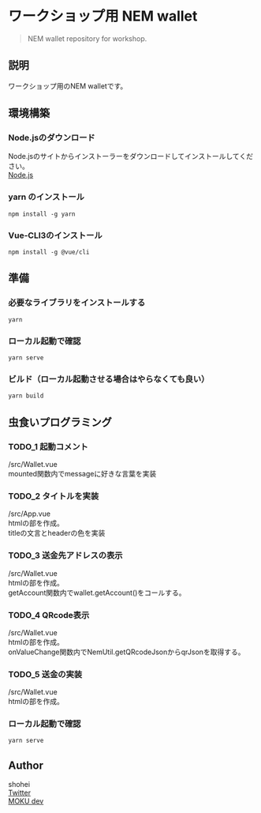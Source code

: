 # ワークショップ用 NEM wallet
> NEM wallet repository for workshop.

## 説明
ワークショップ用のNEM walletです。

## 環境構築
### Node.jsのダウンロード
Node.jsのサイトからインストーラーをダウンロードしてインストールしてください。<br>
[Node.js](https://nodejs.org/ja/)

### yarn のインストール
```
npm install -g yarn
```
### Vue-CLI3のインストール
```
npm install -g @vue/cli
```

## 準備
### 必要なライブラリをインストールする
```
yarn
```

### ローカル起動で確認
```
yarn serve
```

### ビルド（ローカル起動させる場合はやらなくても良い）
```
yarn build
```

## 虫食いプログラミング
### TODO_1 起動コメント
/src/Wallet.vue<br>
mounted関数内でmessageに好きな言葉を実装

### TODO_2 タイトルを実装
/src/App.vue<br>
htmlの部を作成。<br>
titleの文言とheaderの色を実装

### TODO_3 送金先アドレスの表示
/src/Wallet.vue<br>
htmlの部を作成。<br>
getAccount関数内でwallet.getAccount()をコールする。

### TODO_4 QRcode表示
/src/Wallet.vue<br>
htmlの部を作成。<br>
onValueChange関数内でNemUtil.getQRcodeJsonからqrJsonを取得する。

### TODO_5 送金の実装
/src/Wallet.vue<br>
htmlの部を作成。

### ローカル起動で確認
``` bash
yarn serve
```

## Author
shohei<br>
[Twitter](https://twitter.com/hobbydevelop)<br>
[MOKU dev](https://mokudev.connpass.com/)
